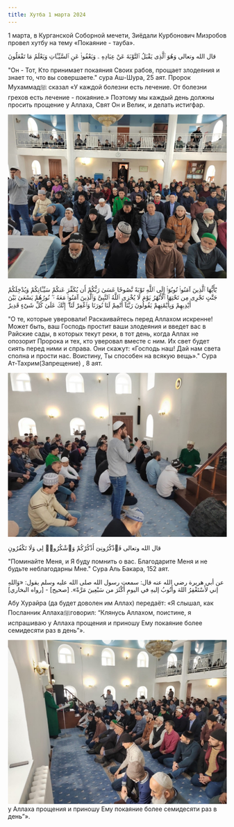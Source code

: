 ```yaml
---
title: Хутба 1 марта 2024
---
```

1 марта, в Курганской Соборной мечети, Зиёдали Курбонович Мизробов провел хутбу на тему «Покаяние - тауба».

قال الله وتعالى
وَهُوَ ٱلَّذِى يَقْبَلُ ٱلتَّوْبَةَ عَنْ عِبَادِهِ ۦ وَيَعْفُوا۟ عَنِ ٱلسَّيِّـَٔاتِ وَيَعْلَمُ مَا تَفْعَلُونَ

"Он - Тот, Кто принимает покаяния Своих рабов, прощает злодеяния и знает то, что вы совершаете." сура Аш-Шура, 25 аят.
Пророк Мухаммадﷺ сказал «У каждой болезни есть лечение. От болезни грехов есть лечение - покаяние.» 
Поэтому мы каждый день должны просить прощение у Аллаха, Свят Он и Велик, и делать истигфар.

![Хутба_Курган](./010.03.jpg)


يَٰٓأَيُّهَا ٱلَّذِينَ آمَنُوا۟ تُوبُوٓا۟ إِلَى ٱللَّهِ تَوْبَةً نَّصُوحًا عَسَىٰ رَبُّكُمْ أَن يُكَفِّرَ عَنكُمْ سَيِّـَٔاتِكُمْ وَيُدْخِلَكُمْ جَنَّٰتٍ تَجْرِى مِن تَحْتِهَا ٱلْأَنْهَٰرُ يَوْمَ لَا يُخْزِى ٱللَّهُ ٱلنَّبِىَّ وَٱلَّذِينَ آمَنُوا۟ مَعَهُ ۥ ۖ نُورُهُمْ يَسْعَىٰ بَيْنَ أَيْدِيهِمْ وَبِأَيْمَٰنِهِمْ يَقُولُونَ رَبَّنَآ أَتْمِمْ لَنَا نُورَنَا وَٱغْفِرْ لَنَآ ۖ إِنَّكَ عَلَىٰ كُلِّ شَىْءٍ قَدِيرٌ

"О те, которые уверовали! Раскаивайтесь перед Аллахом искренне! Может быть, ваш Господь простит ваши злодеяния и введет вас в Райские 
сады, в которых текут реки, в тот день, когда Аллах не опозорит Пророка и тех, кто уверовал вместе с ним. Их свет будет сиять перед 
ними и справа. Они скажут: «Господь наш! Дай нам света сполна и прости нас. Воистину, Ты способен на всякую вещь»." 
Сура Ат-Тахрим(Запрещение) , 8 аят.

![Хутба_Курган](./011.03.jpg)

قال الله وتعالى
فَٱذْكُرُونِىٓ أَذْكُرْكُمْ وَٱشْكُرُوا۟ لِى وَلَا تَكْفُرُونِ

"Поминайте Меня, и Я буду помнить о вас. Благодарите Меня и не будьте неблагодарны Мне." Сура Аль Бакара, 152 аят.


عن أبي هريرة رضي الله عنه قال: سمعت رسول الله صلى الله عليه وسلم يقول: «وَاللهِ إني لأَسْتَغْفِرُ اللهَ وأَتُوبُ إليهِ في اليومِ أَكْثَرَ من سَبْعِينَ مَرَّةً».
[صحيح] - [رواه البخاري]

Абу Хурайра (да будет доволен им Аллах) передаёт: «Я слышал, как Посланник Аллахаﷺговорил: “Клянусь Аллахом, поистине, я испрашиваю у Аллаха прощения и приношу Ему покаяние более семидесяти раз в день”».

![Хутба_Курган](./012.03.jpg)
у Аллаха прощения и приношу Ему покаяние более семидесяти раз в день”».
